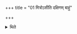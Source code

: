 +++
title = "01 मित्रोऽसीति दक्षिणम् बाहुं"

+++

<details><summary>थिते</summary>

मित्रोऽसीति दक्षिणं बाहुं यजमान उपावहरते । वरुणोऽसीति सव्यम् १
</details>
